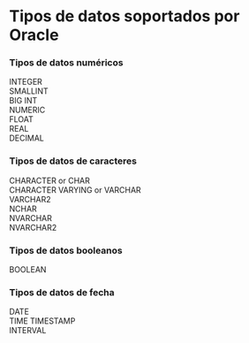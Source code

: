 # Tipos de datos soportados por Oracle

### Tipos de datos numéricos

INTEGER   
SMALLINT  
BIG INT  
NUMERIC  
FLOAT  
REAL  
DECIMAL

### Tipos de datos de caracteres

CHARACTER or CHAR   
CHARACTER VARYING or VARCHAR  
VARCHAR2  
NCHAR   
NVARCHAR  
NVARCHAR2

### Tipos de datos booleanos

BOOLEAN

### Tipos de datos de fecha

DATE  
TIME
TIMESTAMP  
INTERVAL